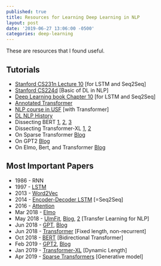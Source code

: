 ```yaml
---
published: true
title: Resources for Learning Deep Learning in NLP
layout: post
date: '2019-06-27 13:06:00 -0500'
categories: deep-learning
---
```


These are resources that I found useful.

## Tutorials

*   [Stanford CS231n Lecture 10](http://cs231n.stanford.edu/slides/2019/cs231n_2019_lecture10.pdf) [for LSTM and Seq2Seq]
*   [Stanford CS224d](https://cs224d.stanford.edu/syllabus.html) [Basic of DL in NLP]
*   [Deep Learning book Chapter 10](http://www.deeplearningbook.org/contents/rnn.html) [for LSTM and Seq2Seq]
*   [Annotated Transformer](http://nlp.seas.harvard.edu/2018/04/03/attention.html)
*   [NLP course in USF](https://github.com/fastai/course-nlp/blob/master/8-translation-transformer.ipynb) [with Transformer]
*   [DL NLP History](http://a%20review%20of%20the%20neural%20history%20of%20natural%20language%20processing/)
*   Dissecting BERT [1](https://medium.com/dissecting-bert/dissecting-bert-part-1-d3c3d495cdb3), [2](https://medium.com/dissecting-bert/dissecting-bert-part2-335ff2ed9c73), [3](https://medium.com/dissecting-bert/dissecting-bert-appendix-the-decoder-3b86f66b0e5f)
*   Dissecting Transformer-XL [1](https://medium.com/@mromerocalvo/dissecting-transformer-xl-90963e274bd7), [2](https://medium.com/a-paper-a-day-will-have-you-screaming-hurray/day-9-transformer-xl-attentive-language-models-beyond-a-fixed-length-context-d045abf6db8)
*   On Sparse Transformer [Blog](https://medium.com/a-paper-a-day-will-have-you-screaming-hurray/day-12-generating-long-sequences-with-sparse-transformers-f290eadfb95b)
*   On GPT2 [Blog](https://medium.com/a-paper-a-day-will-have-you-screaming-hurray/day-1-language-models-are-unsupervised-multitask-learners-fdb7016d8aad)
*   On Elmo, Bert, and Transformer [Blog](http://jalammar.github.io/illustrated-bert/)


## Most Important Papers

*   1986 - RNN
*   1997 - [LSTM](https://www.bioinf.jku.at/publications/older/2604.pdf)
*   2013 - [Word2Vec](https://papers.nips.cc/paper/5021-distributed-representations-of-words-and-phrases-and-their-compositionality.pdf)
*   2014 - [Encoder-Decoder LSTM](https://arxiv.org/pdf/1409.3215.pdf) [=Seq2Seq]
*   2016 - [Attention](https://distill.pub/2016/augmented-rnns/)
*   Mar 2018 - [Elmo](https://arxiv.org/pdf/1802.05365.pdf)
*   May 2018 - [UlmFit](https://arxiv.org/pdf/1801.06146.pdf), [Blog](http://nlp.fast.ai/classification/2018/05/15/introducting-ulmfit.html), [2](http://ruder.io/nlp-imagenet/) [Transfer Learning for NLP]
*   Jun 2018 - [GPT](https://s3-us-west-2.amazonaws.com/openai-assets/research-covers/language-unsupervised/language_understanding_paper.pdf), [Blog](https://openai.com/blog/language-unsupervised/)
*   Jun 2018 - [Transformer](https://arxiv.org/pdf/1706.03762.pdf) [Fixed length, non-recurrent]
*   Oct 2018 - [BERT](https://arxiv.org/pdf/1810.04805.pdf) [Bidirectional Transformer]
*   Feb 2019 - [GPT2](https://d4mucfpksywv.cloudfront.net/better-language-models/language-models.pdf), [Blog](https://openai.com/blog/better-language-models)
*   Jan 2019 - [Transformer-XL](https://arxiv.org/pdf/1901.02860.pdf) [Dynamic Length]
*   Apr 2019 - [Sparse Transformers](https://arxiv.org/pdf/1904.10509.pdf) [Generative model]
